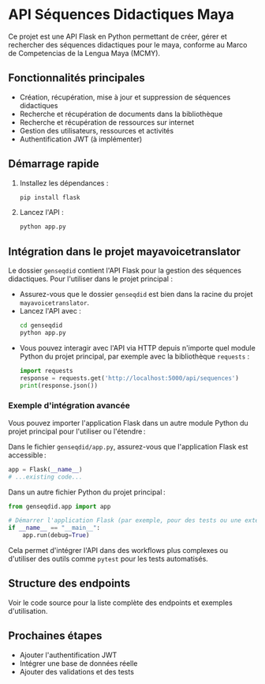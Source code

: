 # API Séquences Didactiques Maya

Ce projet est une API Flask en Python permettant de créer, gérer et rechercher des séquences didactiques pour le maya, conforme au Marco de Competencias de la Lengua Maya (MCMY).

## Fonctionnalités principales
- Création, récupération, mise à jour et suppression de séquences didactiques
- Recherche et récupération de documents dans la bibliothèque
- Recherche et récupération de ressources sur internet
- Gestion des utilisateurs, ressources et activités
- Authentification JWT (à implémenter)

## Démarrage rapide
1. Installez les dépendances :
   ```bash
   pip install flask
   ```
2. Lancez l'API :
   ```bash
   python app.py
   ```

## Intégration dans le projet mayavoicetranslator

Le dossier `genseqdid` contient l'API Flask pour la gestion des séquences didactiques. Pour l'utiliser dans le projet principal :

- Assurez-vous que le dossier `genseqdid` est bien dans la racine du projet `mayavoicetranslator`.
- Lancez l'API avec :
  ```bash
  cd genseqdid
  python app.py
  ```
- Vous pouvez interagir avec l'API via HTTP depuis n'importe quel module Python du projet principal, par exemple avec la bibliothèque `requests` :
  ```python
  import requests
  response = requests.get('http://localhost:5000/api/sequences')
  print(response.json())
  ```

### Exemple d'intégration avancée

Vous pouvez importer l'application Flask dans un autre module Python du projet principal pour l'utiliser ou l'étendre :

Dans le fichier `genseqdid/app.py`, assurez-vous que l'application Flask est accessible :
```python
app = Flask(__name__)
# ...existing code...
```

Dans un autre fichier Python du projet principal :
```python
from genseqdid.app import app

# Démarrer l'application Flask (par exemple, pour des tests ou une extension)
if __name__ == "__main__":
    app.run(debug=True)
```

Cela permet d'intégrer l'API dans des workflows plus complexes ou d'utiliser des outils comme `pytest` pour les tests automatisés.

## Structure des endpoints
Voir le code source pour la liste complète des endpoints et exemples d'utilisation.

## Prochaines étapes
- Ajouter l'authentification JWT
- Intégrer une base de données réelle
- Ajouter des validations et des tests
